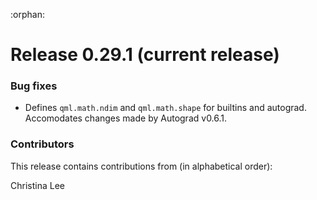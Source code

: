 :orphan:

# Release 0.29.1 (current release)

<h3>Bug fixes</h3>

* Defines `qml.math.ndim` and `qml.math.shape` for builtins and autograd. Accomodates
  changes made by Autograd v0.6.1.

<h3>Contributors</h3>

This release contains contributions from (in alphabetical order):

Christina Lee